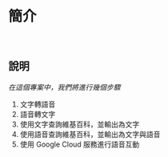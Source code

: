 # 簡介

<br>

## 說明

_在這個專案中，我們將進行幾個步驟_

1. 文字轉語音
2. 語音轉文字
3. 使用文字查詢維基百科，並輸出為文字
4. 使用語音查詢維基百科，並輸出為文字與語音
5. 使用 Google Cloud 服務進行語音互動
